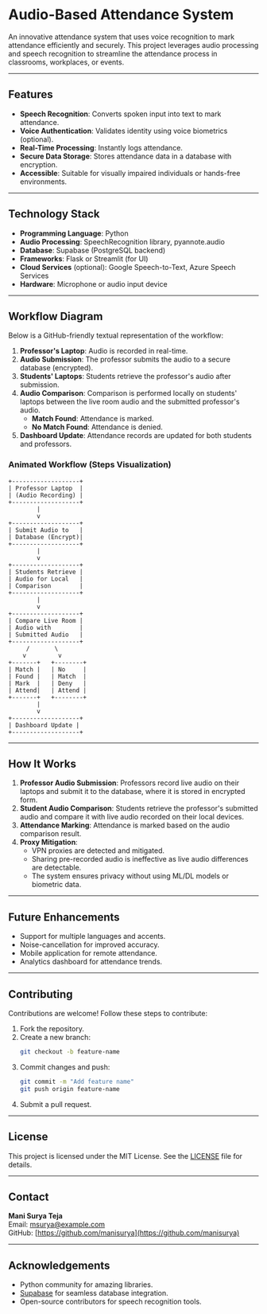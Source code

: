# Audio-Based Attendance System

An innovative attendance system that uses voice recognition to mark attendance efficiently and securely. This project leverages audio processing and speech recognition to streamline the attendance process in classrooms, workplaces, or events.

---

## Features

- **Speech Recognition**: Converts spoken input into text to mark attendance.
- **Voice Authentication**: Validates identity using voice biometrics (optional).
- **Real-Time Processing**: Instantly logs attendance.
- **Secure Data Storage**: Stores attendance data in a database with encryption.
- **Accessible**: Suitable for visually impaired individuals or hands-free environments.

---

## Technology Stack

- **Programming Language**: Python
- **Audio Processing**: SpeechRecognition library, pyannote.audio
- **Database**: Supabase (PostgreSQL backend)
- **Frameworks**: Flask or Streamlit (for UI)
- **Cloud Services** (optional): Google Speech-to-Text, Azure Speech Services
- **Hardware**: Microphone or audio input device

---

## Workflow Diagram

Below is a GitHub-friendly textual representation of the workflow:

1. **Professor's Laptop**: Audio is recorded in real-time.
2. **Audio Submission**: The professor submits the audio to a secure database (encrypted).
3. **Students' Laptops**: Students retrieve the professor's audio after submission.
4. **Audio Comparison**: Comparison is performed locally on students' laptops between the live room audio and the submitted professor's audio.
   - **Match Found**: Attendance is marked.
   - **No Match Found**: Attendance is denied.
5. **Dashboard Update**: Attendance records are updated for both students and professors.

### Animated Workflow (Steps Visualization)

```ascii
+-------------------+
| Professor Laptop  |
| (Audio Recording) |
+-------------------+
        |
        v
+-------------------+
| Submit Audio to   |
| Database (Encrypt)|
+-------------------+
        |
        v
+-------------------+
| Students Retrieve |
| Audio for Local   |
| Comparison        |
+-------------------+
        |
        v
+-------------------+
| Compare Live Room |
| Audio with        |
| Submitted Audio   |
+-------------------+
     /       \
    v         v
+-------+   +--------+
| Match |   | No     |
| Found |   | Match  |
| Mark  |   | Deny   |
| Attend|   | Attend |
+-------+   +--------+
        |
        v
+-------------------+
| Dashboard Update |
+-------------------+
```

---

## How It Works

1. **Professor Audio Submission**: Professors record live audio on their laptops and submit it to the database, where it is stored in encrypted form.
2. **Student Audio Comparison**: Students retrieve the professor's submitted audio and compare it with live audio recorded on their local devices.
3. **Attendance Marking**: Attendance is marked based on the audio comparison result.
4. **Proxy Mitigation**:
   - VPN proxies are detected and mitigated.
   - Sharing pre-recorded audio is ineffective as live audio differences are detectable.
   - The system ensures privacy without using ML/DL models or biometric data.

---

## Future Enhancements

- Support for multiple languages and accents.
- Noise-cancellation for improved accuracy.
- Mobile application for remote attendance.
- Analytics dashboard for attendance trends.

---

## Contributing

Contributions are welcome! Follow these steps to contribute:
1. Fork the repository.
2. Create a new branch:
   ```bash
   git checkout -b feature-name
   ```
3. Commit changes and push:
   ```bash
   git commit -m "Add feature name"
   git push origin feature-name
   ```
4. Submit a pull request.

---

## License

This project is licensed under the MIT License. See the [LICENSE](LICENSE) file for details.

---

## Contact

**Mani Surya Teja**  
Email: [msurya@example.com](mailto:msurya@example.com)  
GitHub: [https://github.com/manisurya](https://github.com/manisurya)

---

## Acknowledgements

- Python community for amazing libraries.
- [Supabase](https://supabase.com/) for seamless database integration.
- Open-source contributors for speech recognition tools.
